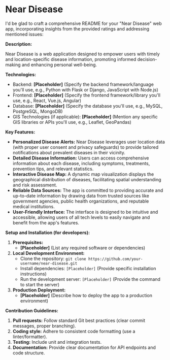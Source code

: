 # Near Disease

I'd be glad to craft a comprehensive README for your "Near Disease" web app, incorporating insights from the provided ratings and addressing mentioned issues:

**Description:**

Near Disease is a web application designed to empower users with timely and location-specific disease information, promoting informed decision-making and enhancing personal well-being.

**Technologies:**

* Backend: **[Placeholder]** (Specify the backend framework/language you'll use, e.g., Python with Flask or Django, JavaScript with Node.js)
* Frontend: **[Placeholder]** (Specify the frontend framework/library you'll use, e.g., React, Vue.js, Angular)
* Database: **[Placeholder]** (Specify the database you'll use, e.g., MySQL, PostgreSQL, MongoDB)
* GIS Technologies (if applicable): **[Placeholder]** (Mention any specific GIS libraries or APIs you'll use, e.g., Leaflet, GeoPandas)


**Key Features:**

* **Personalized Disease Alerts:** Near Disease leverages user location data (with proper user consent and privacy safeguards) to provide tailored notifications about prevalent diseases in their vicinity.
* **Detailed Disease Information:** Users can access comprehensive information about each disease, including symptoms, treatments, prevention tips, and relevant statistics.
* **Interactive Disease Map:** A dynamic map visualization displays the geographical distribution of diseases, facilitating spatial understanding and risk assessment.
* **Reliable Data Sources:** The app is committed to providing accurate and up-to-date information by drawing data from trusted sources like government agencies, public health organizations, and reputable medical institutions.
* **User-Friendly Interface:** The interface is designed to be intuitive and accessible, allowing users of all tech levels to easily navigate and benefit from the app's features.

**Setup and Installation (for developers):**

1. **Prerequisites:**
   - **[Placeholder]** (List any required software or dependencies)
2. **Local Development Environment:**
   - Clone the repository: `git clone https://github.com/your-username/near-disease.git`
   - Install dependencies: `[Placeholder]` (Provide specific installation instructions)
   - Run the development server: `[Placeholder]` (Provide the command to start the server)
3. **Production Deployment:**
   - **[Placeholder]** (Describe how to deploy the app to a production environment)

**Contribution Guidelines:**

1. **Pull requests:** Follow standard Git best practices (clear commit messages, proper branching).
2. **Coding style:** Adhere to consistent code formatting (use a linter/formatter).
3. **Testing:** Include unit and integration tests.
4. **Documentation:** Provide clear documentation for API endpoints and code structure.

